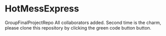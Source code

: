 # HotMessExpress
 GroupFinalProjectRepo
All collaborators added.
Second time is the charm, please clone this repository by clicking the green code button button.